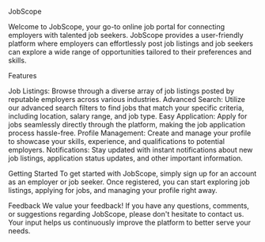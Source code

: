 JobScope

Welcome to JobScope, your go-to online job portal for connecting employers with talented job seekers. JobScope provides a user-friendly platform where employers can effortlessly post job listings and job seekers can explore a wide range of opportunities tailored to their preferences and skills.

Features

Job Listings: Browse through a diverse array of job listings posted by reputable employers across various industries.
Advanced Search: Utilize our advanced search filters to find jobs that match your specific criteria, including location, salary range, and job type.
Easy Application: Apply for jobs seamlessly directly through the platform, making the job application process hassle-free.
Profile Management: Create and manage your profile to showcase your skills, experience, and qualifications to potential employers.
Notifications: Stay updated with instant notifications about new job listings, application status updates, and other important information.

Getting Started
To get started with JobScope, simply sign up for an account as an employer or job seeker. Once registered, you can start exploring job listings, applying for jobs, and managing your profile right away.

Feedback
We value your feedback! If you have any questions, comments, or suggestions regarding JobScope, please don't hesitate to contact us. Your input helps us continuously improve the platform to better serve your needs.
